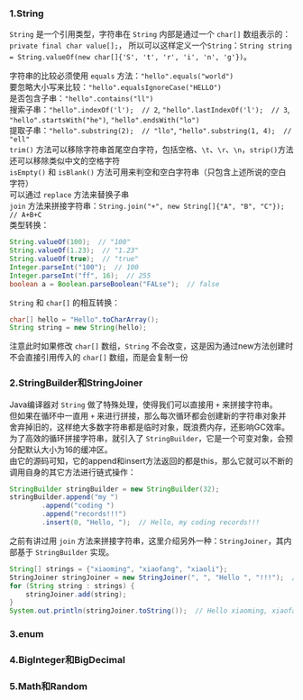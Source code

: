 ### 1.String
`String` 是一个引用类型，字符串在 `String` 内部是通过一个 `char[]` 数组表示的：`private final char value[];`，
所以可以这样定义一个`String`：`String string = String.valueOf(new char[]{'S', 't', 'r', 'i', 'n', 'g'})`。

字符串的比较必须使用 `equals` 方法：`"hello".equals("world")`  
要忽略大小写来比较：`"hello".equalsIgnoreCase("HELLO")`  
是否包含子串：`"hello".contains("ll")`  
搜索子串：`"hello".indexOf('l');  // 2`, `"hello".lastIndexOf('l');  // 3`, `"hello".startsWith("he")`, `"hello".endsWith("lo")`  
提取子串：`"hello".substring(2);  // "llo"`, `"hello".substring(1, 4);  // "ell"`  
`trim()` 方法可以移除字符串首尾空白字符，包括空格、`\t`、`\r`、`\n`，`strip()`方法还可以移除类似中文的空格字符  
`isEmpty()` 和 `isBlank()` 方法可用来判空和空白字符串（只包含上述所说的空白字符）  
可以通过 `replace` 方法来替换子串  
`join` 方法来拼接字符串：`String.join("+", new String[]{"A", "B", "C"});  // A+B+C`  
类型转换：
```java
String.valueOf(100);  // "100"
String.valueOf(1.23);  // "1.23"
String.valueOf(true);  // "true"
Integer.parseInt("100");  // 100
Integer.parseInt("ff", 16);  // 255
boolean a = Boolean.parseBoolean("FALse");  // false
```
`String` 和 `char[]` 的相互转换：
```java
char[] hello = "Hello".toCharArray();
String string = new String(hello);
```
注意此时如果修改 `char[]` 数组，`String` 不会改变，这是因为通过new方法创建时不会直接引用传入的 `char[]` 数组，而是会复制一份

### 2.StringBuilder和StringJoiner
Java编译器对 `String` 做了特殊处理，使得我们可以直接用 `+` 来拼接字符串。  
但如果在循环中一直用 `+` 来进行拼接，那么每次循环都会创建新的字符串对象并舍弃掉旧的，这样绝大多数字符串都是临时对象，既浪费内存，还影响GC效率。  
为了高效的循环拼接字符串，就引入了 `StringBuilder`，它是一个可变对象，会预分配默认大小为16的缓冲区。  
由它的源码可知，它的append和insert方法返回的都是this，那么它就可以不断的调用自身的其它方法进行链式操作：
```java
StringBuilder stringBuilder = new StringBuilder(32);
stringBuilder.append("my ")
        .append("coding ")
        .append("records!!!")
        .insert(0, "Hello, ");  // Hello, my coding records!!!
```

之前有讲过用 `join` 方法来拼接字符串，这里介绍另外一种：`StringJoiner`，其内部基于 `StringBuilder` 实现。
```java
String[] strings = {"xiaoming", "xiaofang", "xiaoli"};
StringJoiner stringJoiner = new StringJoiner(", ", "Hello ", "!!!");  // 指定前后
for (String string : strings) {
    stringJoiner.add(string);
}
System.out.println(stringJoiner.toString());  // Hello xiaoming, xiaofang, xiaoli!!!
```

### 3.enum

### 4.BigInteger和BigDecimal

### 5.Math和Random